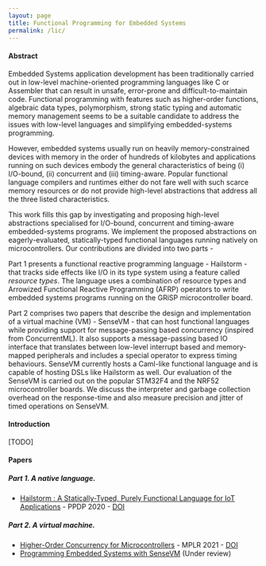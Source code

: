 ```yaml
---
layout: page
title: Functional Programming for Embedded Systems
permalink: /lic/
---
```



#### Abstract

Embedded Systems application development has been traditionally carried out in low-level machine-oriented programming languages like C or Assembler that can result in unsafe, error-prone and difficult-to-maintain code. Functional programming with features such as higher-order functions, algebraic data types, polymorphism, strong static typing and automatic memory management seems to be a suitable candidate to address the issues with low-level languages and simplifying embedded-systems programming.

However, embedded systems usually run on heavily memory-constrained devices with memory in the order of hundreds of kilobytes and applications running on such devices embody the general characteristics of being (i) I/O-bound, (ii) concurrent and (iii) timing-aware.
Popular functional language compilers and runtimes either do not fare well with such scarce memory resources or do not provide high-level abstractions that address all the three listed characteristics.


This work fills this gap by investigating and proposing high-level abstractions specialised for I/O-bound, concurrent and timing-aware embedded-systems programs. We implement the proposed abstractions on eagerly-evaluated, statically-typed functional languages running natively on microcontrollers. Our contributions are divided into two parts -

Part 1 presents a functional reactive programming language - Hailstorm - that tracks side effects like I/O in its type system using a feature called *resource types*. The language uses a combination of resource types and Arrowized Functional Reactive Programming (AFRP) operators to write embedded systems programs running on the GRiSP microcontroller board.

Part 2 comprises two papers that describe the design and implementation of a virtual machine (VM) - SenseVM - that can host functional languages while providing support for message-passing based concurrency (inspired from ConcurrentML). It also supports a message-passing based IO interface that translates between low-level interrupt based and memory-mapped peripherals and includes a special operator to express timing behaviours. SenseVM currently hosts a Caml-like functional language and is capable of hosting DSLs like Hailstorm as well. Our evaluation of the SenseVM is carried out on the popular STM32F4 and the NRF52 microcontroller boards. We discuss the interpreter and garbage collection overhead on the response-time and also measure precision and jitter of timed operations on SenseVM.

#### Introduction

[TODO]

#### Papers

##### Part 1. A native language.

- [Hailstorm : A Statically-Typed, Purely Functional Language for IoT Applications](https://abhiroop.github.io/pubs/hailstorm/) - PPDP 2020 - [DOI](https://dl.acm.org/doi/10.1145/3414080.3414092)

##### Part 2. A virtual machine.

- [Higher-Order Concurrency for Microcontrollers](https://abhiroop.github.io/pubs/sensevm_mplr) - MPLR 2021 - [DOI](https://dl.acm.org/doi/10.1145/3475738.3480716)
- [Programming Embedded Systems with SenseVM](https://raw.githubusercontent.com/Abhiroop/Abhiroop.github.io/master/pubs/SenseVM_ECOOP.pdf) (Under review)
